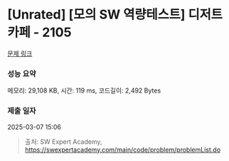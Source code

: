 # [Unrated] [모의 SW 역량테스트] 디저트 카페 - 2105 

[문제 링크](https://swexpertacademy.com/main/code/problem/problemDetail.do?contestProbId=AV5VwAr6APYDFAWu) 

### 성능 요약

메모리: 29,108 KB, 시간: 119 ms, 코드길이: 2,492 Bytes

### 제출 일자

2025-03-07 15:06



> 출처: SW Expert Academy, https://swexpertacademy.com/main/code/problem/problemList.do